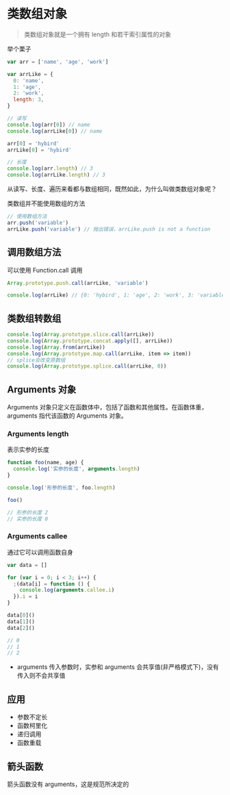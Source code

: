 # 类数组对象

> 类数组对象就是一个拥有 length 和若干索引属性的对象

举个栗子

```javascript
var arr = ['name', 'age', 'work']

var arrLike = {
  0: 'name',
  1: 'age',
  2: 'work',
  length: 3,
}

// 读写
console.log(arr[0]) // name
console.log(arrLike[0]) // name

arr[0] = 'hybird'
arrLike[0] = 'hybird'

// 长度
console.log(arr.length) // 3
console.log(arrLike.length) // 3
```

从读写、长度、遍历来看都与数组相同，既然如此，为什么叫做类数组对象呢？

类数组并不能使用数组的方法

```javascript
// 使用数组方法
arr.push('variable')
arrLike.push('variable') // 抛出错误，arrLike.push is not a function
```

## 调用数组方法

可以使用 Function.call 调用

```javascript
Array.prototype.push.call(arrLike, 'variable')

console.log(arrLike) // {0: 'hybird', 1: 'age', 2: 'work', 3: 'variable', length: 4}
```

## 类数组转数组

```javascript
console.log(Array.prototype.slice.call(arrLike))
console.log(Array.prototype.concat.apply([], arrLike))
console.log(Array.from(arrLike))
console.log(Array.prototype.map.call(arrLike, item => item))
// splice会改变原数组
console.log(Array.prototype.splice.call(arrLike, 0))
```

## Arguments 对象

Arguments 对象只定义在函数体中，包括了函数和其他属性。在函数体重，arguments 指代该函数的 Arguments 对象。

### Arguments length

表示实参的长度

```javascript
function foo(name, age) {
  console.log('实参的长度', arguments.length)
}

console.log('形参的长度', foo.length)

foo()

// 形参的长度 2
// 实参的长度 0
```

### Arguments callee

通过它可以调用函数自身

```javascript
var data = []

for (var i = 0; i < 3; i++) {
  ;(data[i] = function () {
    console.log(arguments.callee.i)
  }).i = i
}

data[0]()
data[1]()
data[2]()

// 0
// 1
// 2
```

- arguments 传入参数时，实参和 arguments 会共享值(非严格模式下)，没有传入则不会共享值

## 应用

- 参数不定长
- 函数柯里化
- 递归调用
- 函数重载

## 箭头函数

箭头函数没有 arguments，这是规范所决定的
